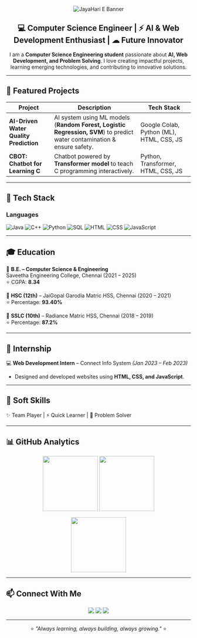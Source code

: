 <!-- Banner -->
<p align="center">
  <img src="https://capsule-render.vercel.app/api?type=waving&color=0:06B6D4,100:4F46E5&height=200&section=header&text=JayaHari%20E&fontSize=40&fontColor=ffffff&animation=fadeIn" alt="JayaHari E Banner"/>
</p>

<h2 align="center">💻 Computer Science Engineer | ⚡ AI & Web Development Enthusiast | ☁ Future Innovator</h2>

<p align="center">
I am a <b>Computer Science Engineering student</b> passionate about <b>AI, Web Development, and Problem Solving</b>.  
I love creating impactful projects, learning emerging technologies, and contributing to innovative solutions.
</p>

---

## 📌 Featured Projects

| Project | Description | Tech Stack |
|---------|-------------|------------|
| **AI-Driven Water Quality Prediction** | AI system using ML models (**Random Forest, Logistic Regression, SVM**) to predict water contamination & ensure safety. | Google Colab, Python (ML), HTML, CSS, JS |
| **CBOT: Chatbot for Learning C** | Chatbot powered by **Transformer model** to teach C programming interactively. | Python, Transformer, HTML, CSS, JS |

---

## 🚀 Tech Stack

### **Languages**
![Java](https://img.shields.io/badge/Java-007396?style=for-the-badge&logo=java&logoColor=white)
![C++](https://img.shields.io/badge/C++-00599C?style=for-the-badge&logo=cplusplus&logoColor=white)
![Python](https://img.shields.io/badge/Python-3776AB?style=for-the-badge&logo=python&logoColor=white)
![SQL](https://img.shields.io/badge/SQL-336791?style=for-the-badge&logo=mysql&logoColor=white)
![HTML](https://img.shields.io/badge/HTML5-E34F26?style=for-the-badge&logo=html5&logoColor=white)
![CSS](https://img.shields.io/badge/CSS3-1572B6?style=for-the-badge&logo=css3&logoColor=white)
![JavaScript](https://img.shields.io/badge/JavaScript-F7E018?style=for-the-badge&logo=javascript&logoColor=black)

---

## 🎓 Education  

📘 **B.E. – Computer Science & Engineering**  
Saveetha Engineering College, Chennai (2021 – 2025)  
⭐ CGPA: **8.34**

📘 **HSC (12th)** – JaiGopal Garodia Matric HSS, Chennai (2020 – 2021)  
⭐ Percentage: **93.40%**

📘 **SSLC (10th)** – Radiance Matric HSS, Chennai (2018 – 2019)  
⭐ Percentage: **87.2%**

---

## 💼 Internship  

💻 **Web Development Intern** – Connect Info System *(Jan 2023 – Feb 2023)*  
- Designed and developed websites using **HTML, CSS, and JavaScript**.  

---

## 🤝 Soft Skills  

✨ Team Player | ⚡ Quick Learner | 🧩 Problem Solver  

---

## 📊 GitHub Analytics  

<p align="center">
  <img src="https://github-readme-stats.vercel.app/api?username=jayahari10001&show_icons=true&theme=tokyonight" height="150"/>
  <img src="https://github-readme-stats.vercel.app/api/top-langs/?username=jayahari10001&layout=compact&theme=tokyonight" height="150"/>
</p>  

<p align="center">
  <img src="https://github-readme-streak-stats.herokuapp.com/?user=jayahari10001&theme=tokyonight" height="150"/>
</p>  

---

## 📫 Connect With Me
<p align="center">
  <a href="https://github.com/jayahari10001"><img src="https://img.shields.io/badge/GitHub-181717?style=for-the-badge&logo=github&logoColor=white" /></a>
  <a href="https://www.linkedin.com/in/jayahari-e-756281288"><img src="https://img.shields.io/badge/LinkedIn-0077B5?style=for-the-badge&logo=linkedin&logoColor=white" /></a>
  <a href="mailto:jayahariexiib@gmail.com"><img src="https://img.shields.io/badge/Email-D14836?style=for-the-badge&logo=gmail&logoColor=white" /></a>
</p>

---

<p align="center">
  ⭐ <i>"Always learning, always building, always growing."</i> ⭐
</p>
